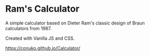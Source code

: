 # Ram's Calculator

A simple calculator based on Dieter Ram's classic design of Braun calculators from 1987.

Created with Vanilla JS and CSS.

https://conuko.github.io/Calculator/
